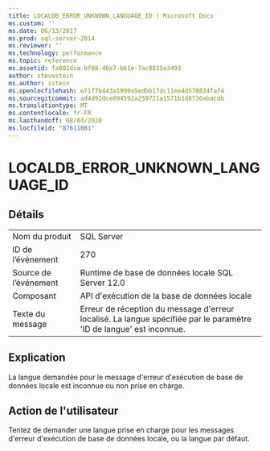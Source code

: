 ```yaml
---
title: LOCALDB_ERROR_UNKNOWN_LANGUAGE_ID | Microsoft Docs
ms.custom: ''
ms.date: 06/13/2017
ms.prod: sql-server-2014
ms.reviewer: ''
ms.technology: performance
ms.topic: reference
ms.assetid: fa082dca-bf88-46e7-b61e-7ac8835a3493
author: stevestein
ms.author: sstein
ms.openlocfilehash: e71f7b443a1999a5edbb17dc11ee4d578834faf4
ms.sourcegitcommit: ad4d92dce894592a259721a1571b1d8736abacdb
ms.translationtype: MT
ms.contentlocale: fr-FR
ms.lasthandoff: 08/04/2020
ms.locfileid: "87611081"
---
```

# <a name="localdb_error_unknown_language_id"></a>LOCALDB_ERROR_UNKNOWN_LANGUAGE_ID
    
## <a name="details"></a>Détails  
  
|||  
|-|-|  
|Nom du produit|SQL Server|  
|ID de l’événement|270|  
|Source de l’événement|Runtime de base de données locale SQL Server 12.0|  
|Composant|API d'exécution de la base de données locale|  
|Texte du message|Erreur de réception du message d'erreur localisé. La langue spécifiée par le paramètre 'ID de langue' est inconnue.|  
  
## <a name="explanation"></a>Explication  
 La langue demandée pour le message d'erreur d'exécution de base de données locale est inconnue ou non prise en charge.  
  
## <a name="user-action"></a>Action de l'utilisateur  
 Tentez de demander une langue prise en charge pour les messages d'erreur d'exécution de base de données locale, ou la langue par défaut.  
  
  
